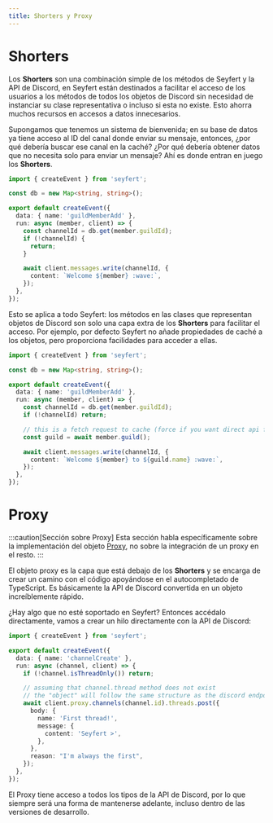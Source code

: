 ```yaml
---
title: Shorters y Proxy
---
```


# Shorters

Los **Shorters** son una combinación simple de los métodos de Seyfert y la API de Discord, en Seyfert están destinados a facilitar el acceso de los usuarios a los métodos de todos los objetos de Discord sin necesidad de instanciar su clase representativa o incluso si esta no existe. Esto ahorra muchos recursos en accesos a datos innecesarios.

Supongamos que tenemos un sistema de bienvenida; en su base de datos ya tiene acceso al ID del canal donde enviar su mensaje, entonces, ¿por qué debería buscar ese canal en la caché? ¿Por qué debería obtener datos que no necesita solo para enviar un mensaje? Ahí es donde entran en juego los **Shorters**.

```ts copy ins={13-15}
import { createEvent } from 'seyfert';

const db = new Map<string, string>();

export default createEvent({
  data: { name: 'guildMemberAdd' },
  run: async (member, client) => {
    const channelId = db.get(member.guildId);
    if (!channelId) {
      return;
    }

    await client.messages.write(channelId, {
      content: `Welcome ${member} :wave:`,
    });
  },
});
```

Esto se aplica a todo Seyfert: los métodos en las clases que representan objetos de Discord son solo una capa extra de los **Shorters** para facilitar el acceso. Por ejemplo, por defecto Seyfert no añade propiedades de caché a los objetos, pero proporciona facilidades para acceder a ellas.

```ts copy wrap {11-12}
import { createEvent } from 'seyfert';

const db = new Map<string, string>();

export default createEvent({
  data: { name: 'guildMemberAdd' },
  run: async (member, client) => {
    const channelId = db.get(member.guildId);
    if (!channelId) return;

    // this is a fetch request to cache (force if you want direct api fetch)
    const guild = await member.guild();

    await client.messages.write(channelId, {
      content: `Welcome ${member} to ${guild.name} :wave:`,
    });
  },
});
```

# Proxy

:::caution[Sección sobre Proxy]
Esta sección habla específicamente sobre la implementación del objeto [Proxy](https://developer.mozilla.org/en-US/docs/Web/JavaScript/Reference/Global_Objects/Proxy), no sobre la integración de un proxy en el resto.
:::

El objeto proxy es la capa que está debajo de los **Shorters** y se encarga de crear un camino con el código apoyándose en el autocompletado de TypeScript. Es básicamente la API de Discord convertida en un objeto increíblemente rápido.

¿Hay algo que no esté soportado en Seyfert? Entonces accédalo directamente, vamos a crear un hilo directamente con la API de Discord:

```ts wrap copy {10-15}
import { createEvent } from 'seyfert';

export default createEvent({
  data: { name: 'channelCreate' },
  run: async (channel, client) => {
    if (!channel.isThreadOnly()) return;

    // assuming that channel.thread method does not exist
    // the "object" will follow the same structure as the discord endpoints have
    await client.proxy.channels(channel.id).threads.post({
      body: {
        name: 'First thread!',
        message: {
          content: 'Seyfert >',
        },
      },
      reason: "I'm always the first",
    });
  },
});
```

El Proxy tiene acceso a todos los tipos de la API de Discord, por lo que siempre será una forma de mantenerse adelante, incluso dentro de las versiones de desarrollo.

